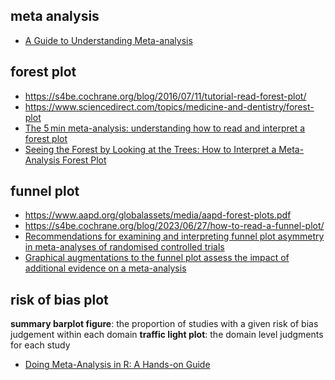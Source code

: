 ## meta analysis

- [A Guide to Understanding Meta-analysis](https://www.jospt.org/doi/10.2519/jospt.2011.3333#_i24)

## forest plot

- https://s4be.cochrane.org/blog/2016/07/11/tutorial-read-forest-plot/
- https://www.sciencedirect.com/topics/medicine-and-dentistry/forest-plot
- [The 5 min meta-analysis: understanding how to read and interpret a forest plot](https://www.nature.com/articles/s41433-021-01867-6)
- [Seeing the Forest by Looking at the Trees: How to Interpret a Meta-Analysis Forest Plot](https://pmc.ncbi.nlm.nih.gov/articles/PMC8119923/)

## funnel plot
- https://www.aapd.org/globalassets/media/aapd-forest-plots.pdf
- https://s4be.cochrane.org/blog/2023/06/27/how-to-read-a-funnel-plot/
- [Recommendations for examining and interpreting funnel plot asymmetry in meta-analyses of randomised controlled trials](https://www.bmj.com/content/343/bmj.d4002)
- [Graphical augmentations to the funnel plot assess the impact of additional evidence on a meta-analysis](https://www.sciencedirect.com/science/article/pii/S0895435611003271)

## risk of bias plot

**summary barplot figure**: the proportion of studies with a given risk of bias judgement within each domain
**traffic light plot**: the domain level judgments for each study

- [Doing Meta-Analysis in R: A Hands-on Guide](https://bookdown.org/MathiasHarrer/Doing_Meta_Analysis_in_R/)
